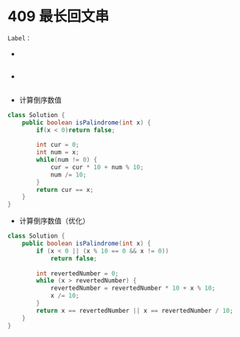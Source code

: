 # 409 最长回文串

```markdown
Label：


```

- 

```java

```

























- 

```java

```





































- 计算倒序数值

```java
class Solution {
    public boolean isPalindrome(int x) {
        if(x < 0)return false;
            
        int cur = 0;
        int num = x;
        while(num != 0) {
            cur = cur * 10 + num % 10;
            num /= 10;
        }
        return cur == x;
    }
}

```

- 计算倒序数值（优化）

```java
class Solution {
    public boolean isPalindrome(int x) {
 		if (x < 0 || (x % 10 == 0 && x != 0)) 
            return false;
        
        int revertedNumber = 0;
        while (x > revertedNumber) {
            revertedNumber = revertedNumber * 10 + x % 10;
            x /= 10;
        }
        return x == revertedNumber || x == revertedNumber / 10;
    }
}
```

